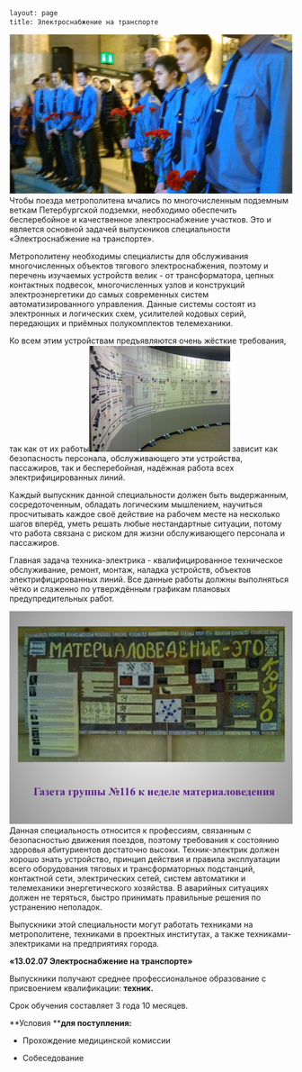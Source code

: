 ```
layout: page
title: Электроснабжение на транспорте
```

![1](/images/1.png)Чтобы поезда метрополитена мчались по многочисленным подземным веткам Петербургской подземки, необходимо обеспечить бесперебойное и качественное электроснабжение участков. Это и является основной задачей выпускников специальности «Электроснабжение на транспорте».

Метрополитену необходимы специалисты для обслуживания многочисленных объектов тягового электроснабжения, поэтому и перечень изучаемых устройств велик - от трансформатора, цепных контактных подвесок, многочисленных узлов и конструкций электроэнергетики до самых современных систем автоматизированного управления. Данные системы состоят из электронных и логических схем, усилителей кодовых серий, передающих и приёмных полукомплектов телемеханики.

Ко всем этим устройствам предъявляются очень жёсткие требования, так как от их работы[![2](/images/21.png)](/images/21.png) зависит как безопасность персонала, обслуживающего эти устройства, пассажиров, так и бесперебойная, надёжная работа всех электрифицированных линий.

Каждый выпускник данной специальности должен быть выдержанным, сосредоточенным, обладать логическим мышлением, научиться просчитывать каждое своё действие на рабочем месте на несколько шагов вперёд, уметь решать любые нестандартные ситуации, потому что работа связана с риском для жизни обслуживающего персонала и пассажиров.

Главная задача техника-электрика - квалифицированное техническое обслуживание, ремонт, монтаж, наладка устройств, объектов электрифицированных линий. Все данные работы должны выполняться чётко и слаженно по утверждённым графикам плановых предупредительных работ.

[![3](/images/3.png)](/images/3.png)Данная специальность относится к профессиям, связанным с безопасностью движения поездов, поэтому требования к состоянию здоровья абитуриентов достаточно высоки. Техник-электрик должен хорошо знать устройство, принцип действия и правила эксплуатации всего оборудования тяговых и трансформаторных подстанций, контактной сети, электрических сетей, систем автоматики и телемеханики энергетического хозяйства. В аварийных ситуациях должен не теряться, быстро принимать правильные решения по устранению неполадок.

Выпускники этой специальности могут работать техниками на метрополитене, техниками в проектных институтах, а также техниками-электриками на предприятиях города.

**«13.02.07 Электроснабжение на транспорте»**

Выпускники получают среднее профессиональное образование с присвоением квалификации: **техник.**

Срок обучения составляет 3 года 10 месяцев.

**Условия ****для поступления:**

-	Прохождение медицинской комиссии 

-	Собеседование
